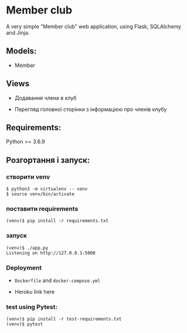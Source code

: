 # Member club

A very simple "Member club" web application, using Flask, SQLAlchemy and Jinja.

## Models:

- Member

## Views

* Додавання члена в клуб
  
* Перегляд головної сторінки з інформацією про членів клубу

## Requirements:

Python >= 3.6.9

## Розгортання і запуск:

### створити venv 
```
$ python3 -m virtualenv -- venv
$ source venv/bin/activate
```

### поставити requirements
```
(venv)$ pip install -r requirements.txt
```

### запуск
```
(venv)$ ./app.py
Listening on http://127.0.0.1:5000
```

### Deployment

* `Dockerfile` and `docker-compose.yml`

* Heroku link here

### test using Pytest:
```
(venv)$ pip install -r test-requirements.txt
(venv)$ pytest
```

